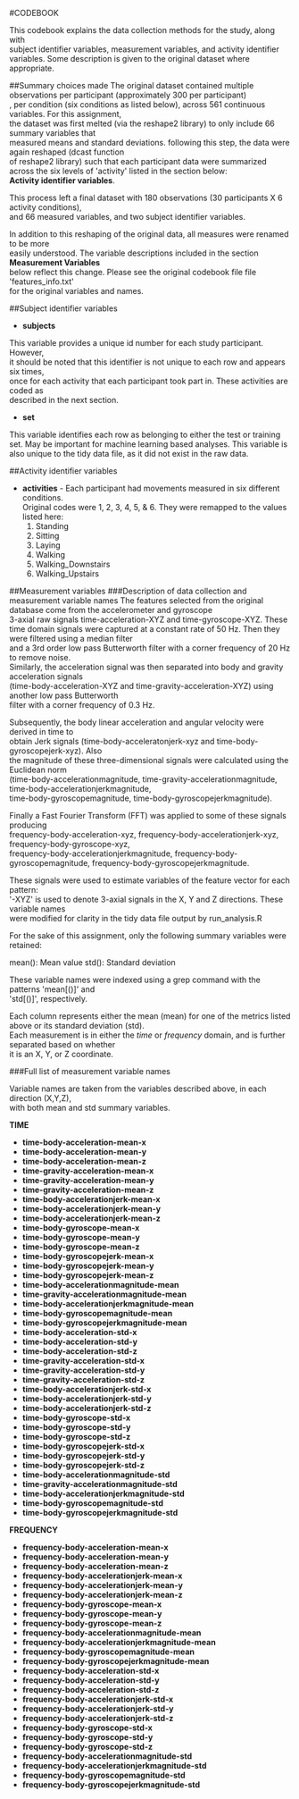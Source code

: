 #CODEBOOK

This codebook explains the data collection methods for the study, along with  
subject identifier variables, measurement variables, and activity identifier  
variables. Some description is given to the original dataset where appropriate.

##Summary choices made
The original dataset contained multiple observations per participant (approximately 300 per participant)  
, per condition (six conditions as listed below), across 561 continuous variables. For this assignment,  
the dataset was first melted (via the reshape2 library) to only include 66 summary variables that  
measured means and standard deviations. following this step, the data were again reshaped (dcast function  
of reshape2 library) such that each participant data were summarized across the six levels of 'activity' listed in the section below:  
__Activity identifier variables__.

This process left a final dataset with 180 observations (30 participants X 6 activity conditions),  
and 66 measured variables, and two subject identifier variables.

In addition to this reshaping of the original data, all measures were renamed to be more  
easily understood. The variable descriptions included in the section __Measurement Variables__  
below reflect this change. Please see the original codebook file file 'features_info.txt'  
for the original variables and names.

##Subject identifier variables
- __subjects__ 

This variable provides a unique id number for each study participant.  However,  
it should be noted that this identifier is not unique to each row and appears six times,  
once for each activity that each participant took part in. These activities are coded as  
described in the next section.

- __set__

This variable identifies each row as belonging to either the test or training set.  May be
important for machine learning based analyses. This variable is also unique to the tidy data 
file, as it did not exist in the raw data.

##Activity identifier variables
- __activities__ - Each participant had movements measured in six different conditions.  
Original codes were 1, 2, 3, 4, 5, & 6. They were remapped to the values listed here:
	1. Standing
	2. Sitting
	3. Laying
	4. Walking
	5. Walking_Downstairs
	6. Walking_Upstairs


##Measurement variables 
###Description of data collection and measurement variable names
The features selected from the original database come from the accelerometer and gyroscope  
3-axial raw signals time-acceleration-XYZ and time-gyroscope-XYZ. These time domain signals
were captured at a constant rate of 50 Hz. Then they were filtered using a median filter  
and a 3rd order low pass Butterworth filter with a corner frequency of 20 Hz to remove noise.  
Similarly, the acceleration signal was then separated into body and gravity acceleration signals  
(time-body-acceleration-XYZ and time-gravity-acceleration-XYZ) using another low pass Butterworth  
filter with a corner frequency of 0.3 Hz. 

Subsequently, the body linear acceleration and angular velocity were derived in time to  
obtain Jerk signals (time-body-acceleratonjerk-xyz and time-body-gyroscopejerk-xyz). Also  
the magnitude of these three-dimensional signals were calculated using the Euclidean norm  
(time-body-accelerationmagnitude, time-gravity-accelerationmagnitude, time-body-accelerationjerkmagnitude,  
time-body-gyroscopemagnitude, time-body-gyroscopejerkmagnitude). 

Finally a Fast Fourier Transform (FFT) was applied to some of these signals producing  
frequency-body-acceleration-xyz, frequency-body-accelerationjerk-xyz, frequency-body-gyroscope-xyz,  
frequency-body-accelerationjerkmagnitude, frequency-body-gyroscopemagnitude, frequency-body-gyroscopejerkmagnitude.  

These signals were used to estimate variables of the feature vector for each pattern:  
'-XYZ' is used to denote 3-axial signals in the X, Y and Z directions. These variable names  
were modified for clarity in the tidy data file output by run_analysis.R

For the sake of this assignment, only the following summary variables were retained:

mean(): Mean value
std(): Standard deviation

These variable names were indexed using a grep command with the patterns 'mean[()]' and  
'std[()]', respectively.

Each column represents either the mean (mean) for one of the metrics listed above or its standard deviation (std).  
Each measurement is in either the _time_ or _frequency_ domain, and is further separated based on whether  
it is an X, Y, or Z coordinate.
 
###Full list of measurement variable names

Variable names are taken from the variables described above, in each direction (X,Y,Z),  
with both mean and std summary variables.
 
__TIME__

- __time-body-acceleration-mean-x__
- __time-body-acceleration-mean-y__
- __time-body-acceleration-mean-z__
- __time-gravity-acceleration-mean-x__
- __time-gravity-acceleration-mean-y__
- __time-gravity-acceleration-mean-z__
- __time-body-accelerationjerk-mean-x__
- __time-body-accelerationjerk-mean-y__
- __time-body-accelerationjerk-mean-z__
- __time-body-gyroscope-mean-x__
- __time-body-gyroscope-mean-y__
- __time-body-gyroscope-mean-z__
- __time-body-gyroscopejerk-mean-x__
- __time-body-gyroscopejerk-mean-y__
- __time-body-gyroscopejerk-mean-z__
- __time-body-accelerationmagnitude-mean__
- __time-gravity-accelerationmagnitude-mean__
- __time-body-accelerationjerkmagnitude-mean__
- __time-body-gyroscopemagnitude-mean__
- __time-body-gyroscopejerkmagnitude-mean__
- __time-body-acceleration-std-x__
- __time-body-acceleration-std-y__
- __time-body-acceleration-std-z__
- __time-gravity-acceleration-std-x__
- __time-gravity-acceleration-std-y__
- __time-gravity-acceleration-std-z__
- __time-body-accelerationjerk-std-x__
- __time-body-accelerationjerk-std-y__
- __time-body-accelerationjerk-std-z__
- __time-body-gyroscope-std-x__
- __time-body-gyroscope-std-y__
- __time-body-gyroscope-std-z__
- __time-body-gyroscopejerk-std-x__
- __time-body-gyroscopejerk-std-y__
- __time-body-gyroscopejerk-std-z__
- __time-body-accelerationmagnitude-std__
- __time-gravity-accelerationmagnitude-std__
- __time-body-accelerationjerkmagnitude-std__
- __time-body-gyroscopemagnitude-std__
- __time-body-gyroscopejerkmagnitude-std__

__FREQUENCY__

- __frequency-body-acceleration-mean-x__
- __frequency-body-acceleration-mean-y__
- __frequency-body-acceleration-mean-z__
- __frequency-body-accelerationjerk-mean-x__
- __frequency-body-accelerationjerk-mean-y__
- __frequency-body-accelerationjerk-mean-z__
- __frequency-body-gyroscope-mean-x__
- __frequency-body-gyroscope-mean-y__
- __frequency-body-gyroscope-mean-z__
- __frequency-body-accelerationmagnitude-mean__
- __frequency-body-accelerationjerkmagnitude-mean__
- __frequency-body-gyroscopemagnitude-mean__
- __frequency-body-gyroscopejerkmagnitude-mean__
- __frequency-body-acceleration-std-x__
- __frequency-body-acceleration-std-y__
- __frequency-body-acceleration-std-z__
- __frequency-body-accelerationjerk-std-x__
- __frequency-body-accelerationjerk-std-y__
- __frequency-body-accelerationjerk-std-z__
- __frequency-body-gyroscope-std-x__
- __frequency-body-gyroscope-std-y__
- __frequency-body-gyroscope-std-z__
- __frequency-body-accelerationmagnitude-std__
- __frequency-body-accelerationjerkmagnitude-std__
- __frequency-body-gyroscopemagnitude-std__
- __frequency-body-gyroscopejerkmagnitude-std__


